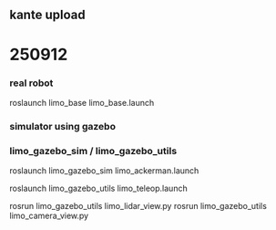 ## kante upload 
# 250912


### real robot 

roslaunch limo_base limo_base.launch


### simulator using gazebo
### limo_gazebo_sim / limo_gazebo_utils

roslaunch limo_gazebo_sim limo_ackerman.launch 

roslaunch limo_gazebo_utils limo_teleop.launch

rosrun limo_gazebo_utils limo_lidar_view.py
rosrun limo_gazebo_utils limo_camera_view.py
